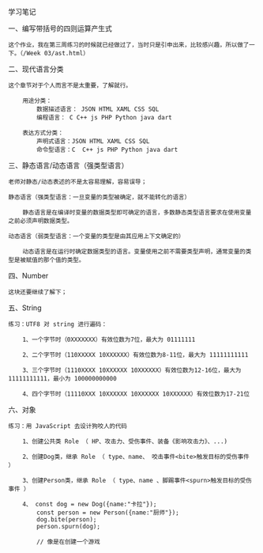 学习笔记


一、编写带括号的四则运算产生式

    这个作业，我在第三周练习的时候就已经做过了，当时只是引申出来，比较感兴趣，所以做了一下。（/Week 03/ast.html）


二、现代语言分类

    这个章节对于个人而言不是太重要，了解就行。

        用途分类：
            数据描述语言： JSON HTML XAML CSS SQL
            编程语言： C C++ js PHP Python java dart

        表达方式分类：
            声明式语言：JSON HTML XAML CSS SQL
            命令型语言：C  C++ js PHP Python java dart


三、静态语言/动态语言（强类型语言）

    老师对静态/动态表述的不是太容易理解，容易误导；

    静态语言（强类型语言：一旦变量的类型被确定，就不能转化的语言）

        静态语言是在编译时变量的数据类型即可确定的语言，多数静态类型语言要求在使用变量之前必须声明数据类型。

    动态语言（弱类型语言：一个变量的类型是由其应用上下文确定的）

        动态语言是在运行时确定数据类型的语言。变量使用之前不需要类型声明，通常变量的类型是被赋值的那个值的类型。


四、Number

    这块还要继续了解下；


五、String

    练习：UTF8 对 string 进行遍码：

        1、一个字节时（0XXXXXXX）有效位数为7位，最大为 01111111

        2、二个字节时（110XXXXX 10XXXXXX）有效位数为8-11位，最大为 11111111111

        3、三个字节时（1110XXXX 10XXXXXX 10XXXXXX）有效位数为12-16位，最大为 11111111111，最小为 100000000000

        4、四个字节时（11110XXX 10XXXXXX 10XXXXXX 10XXXXXX）有效位数为17-21位

六、对象

    练习：用 JavaScript 去设计狗咬人的代码

        1、创建公共类 Role （ HP、攻击力、受伤事件、装备《影响攻击力》、...)

        2、创建Dog类，继承 Role （ type、name、 咬击事件<bite>触发目标的受伤事件 ）

        3、创建Person类，继承 Role （ type、name 、脚踢事件<spurn>触发目标的受伤事件 ）

        4、 const dog = new Dog({name:"卡拉"});
            const person = new Person({name:"厨师"});
            dog.bite(person);
            person.spurn(dog);

            // 像是在创建一个游戏